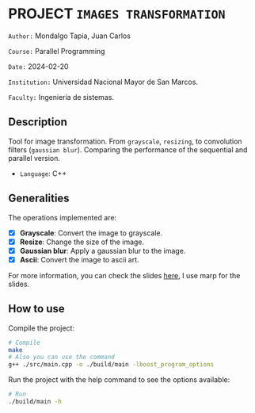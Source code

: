 # PROJECT `IMAGES TRANSFORMATION`

`Author:` Mondalgo Tapia, Juan Carlos

`Course:` Parallel Programming

`Date:` 2024-02-20

`Institution:` Universidad Nacional Mayor de San Marcos.

`Faculty:` Ingeniería de sistemas.

## Description

Tool for image transformation. From `grayscale`, `resizing`, to convolution filters (`gaussian blur`). Comparing the performance of the sequential and parallel version.

- `Language`: C++

## Generalities

The operations implemented are:

- [x] **Grayscale**: Convert the image to grayscale.
- [x] **Resize**: Change the size of the image.
- [x] **Gaussian blur**: Apply a gaussian blur to the image.
- [x] **Ascii**: Convert the image to ascii art.

For more information, you can check the slides [here](./slides/images/), I use marp for the slides.

## How to use

Compile the project:

```bash
# Compile
make
# Also you can use the command
g++ ./src/main.cpp -o ./build/main -lboost_program_options
```

Run the project with the help command to see the options available:

```bash
# Run
./build/main -h
```
